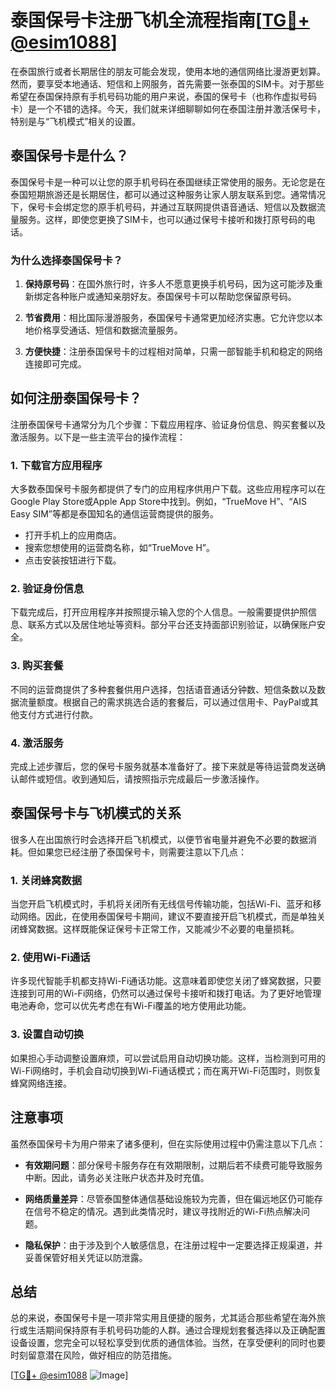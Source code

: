 # 泰国保号卡注册飞机全流程指南[[TG💪+ @esim1088](https://t.me/s/esim1088)]

在泰国旅行或者长期居住的朋友可能会发现，使用本地的通信网络比漫游更划算。然而，要享受本地通话、短信和上网服务，首先需要一张泰国的SIM卡。对于那些希望在泰国保持原有手机号码功能的用户来说，泰国的保号卡（也称作虚拟号码卡）是一个不错的选择。今天，我们就来详细聊聊如何在泰国注册并激活保号卡，特别是与“飞机模式”相关的设置。

## 泰国保号卡是什么？

泰国保号卡是一种可以让您的原手机号码在泰国继续正常使用的服务。无论您是在泰国短期旅游还是长期居住，都可以通过这种服务让家人朋友联系到您。通常情况下，保号卡会绑定您的原手机号码，并通过互联网提供语音通话、短信以及数据流量服务。这样，即使您更换了SIM卡，也可以通过保号卡接听和拨打原号码的电话。

### 为什么选择泰国保号卡？

1. **保持原号码**：在国外旅行时，许多人不愿意更换手机号码，因为这可能涉及重新绑定各种账户或通知亲朋好友。泰国保号卡可以帮助您保留原号码。
   
2. **节省费用**：相比国际漫游服务，泰国保号卡通常更加经济实惠。它允许您以本地价格享受通话、短信和数据流量服务。

3. **方便快捷**：注册泰国保号卡的过程相对简单，只需一部智能手机和稳定的网络连接即可完成。

## 如何注册泰国保号卡？

注册泰国保号卡通常分为几个步骤：下载应用程序、验证身份信息、购买套餐以及激活服务。以下是一些主流平台的操作流程：

### 1. 下载官方应用程序

大多数泰国保号卡服务都提供了专门的应用程序供用户下载。这些应用程序可以在Google Play Store或Apple App Store中找到。例如，“TrueMove H”、“AIS Easy SIM”等都是泰国知名的通信运营商提供的服务。

- 打开手机上的应用商店。
- 搜索您想使用的运营商名称，如“TrueMove H”。
- 点击安装按钮进行下载。

### 2. 验证身份信息

下载完成后，打开应用程序并按照提示输入您的个人信息。一般需要提供护照信息、联系方式以及居住地址等资料。部分平台还支持面部识别验证，以确保账户安全。

### 3. 购买套餐

不同的运营商提供了多种套餐供用户选择，包括语音通话分钟数、短信条数以及数据流量额度。根据自己的需求挑选合适的套餐后，可以通过信用卡、PayPal或其他支付方式进行付款。

### 4. 激活服务

完成上述步骤后，您的保号卡服务就基本准备好了。接下来就是等待运营商发送确认邮件或短信。收到通知后，请按照指示完成最后一步激活操作。

## 泰国保号卡与飞机模式的关系

很多人在出国旅行时会选择开启飞机模式，以便节省电量并避免不必要的数据消耗。但如果您已经注册了泰国保号卡，则需要注意以下几点：

### 1. 关闭蜂窝数据

当您开启飞机模式时，手机将关闭所有无线信号传输功能，包括Wi-Fi、蓝牙和移动网络。因此，在使用泰国保号卡期间，建议不要直接开启飞机模式，而是单独关闭蜂窝数据。这样既能保证保号卡正常工作，又能减少不必要的电量损耗。

### 2. 使用Wi-Fi通话

许多现代智能手机都支持Wi-Fi通话功能。这意味着即使您关闭了蜂窝数据，只要连接到可用的Wi-Fi网络，仍然可以通过保号卡接听和拨打电话。为了更好地管理电池寿命，您可以优先考虑在有Wi-Fi覆盖的地方使用此功能。

### 3. 设置自动切换

如果担心手动调整设置麻烦，可以尝试启用自动切换功能。这样，当检测到可用的Wi-Fi网络时，手机会自动切换到Wi-Fi通话模式；而在离开Wi-Fi范围时，则恢复蜂窝网络连接。

## 注意事项

虽然泰国保号卡为用户带来了诸多便利，但在实际使用过程中仍需注意以下几点：

- **有效期问题**：部分保号卡服务存在有效期限制，过期后若不续费可能导致服务中断。因此，请务必关注账户状态并及时充值。
  
- **网络质量差异**：尽管泰国整体通信基础设施较为完善，但在偏远地区仍可能存在信号不稳定的情况。遇到此类情况时，建议寻找附近的Wi-Fi热点解决问题。

- **隐私保护**：由于涉及到个人敏感信息，在注册过程中一定要选择正规渠道，并妥善保管好相关凭证以防泄露。

## 总结

总的来说，泰国保号卡是一项非常实用且便捷的服务，尤其适合那些希望在海外旅行或生活期间保持原有手机号码功能的人群。通过合理规划套餐选择以及正确配置设备设置，您完全可以轻松享受到优质的通信体验。当然，在享受便利的同时也要时刻留意潜在风险，做好相应的防范措施。

[[TG💪+ @esim1088](https://t.me/s/esim1088) ![Image](https://i.postimg.cc/4NQfJmqS/Snipaste-2025-05-13-00-14-12.png)]